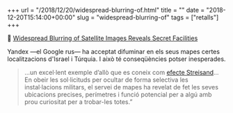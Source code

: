 +++
url = "/2018/12/20/widespread-blurring-of.html"
title = ""
date = "2018-12-20T15:14:00+00:00"
slug = "widespread-blurring-of"
tags = ["retalls"]
+++

📎 [Widespread Blurring of Satellite Images Reveals Secret Facilities](https://fas.org/blogs/security/2018/12/widespread-blurring-of-satellite-images-reveals-secret-facilities/)

Yandex —el Google rus— ha acceptat difuminar en els seus mapes certes localitzacions d'Israel i Túrquia. I això té conseqüències potser inesperades.

> …un excel·lent exemple d’allò que es coneix com [efecte Streisand](https://ca.wikipedia.org/wiki/Efecte_Streisand)… En obeir les sol·licituds per ocultar de forma selectiva les instal·lacions militars, el servei de mapes ha revelat de fet les seves ubicacions precises, perímetres i funció potencial per a algú amb prou curiositat per a trobar-les totes.”
